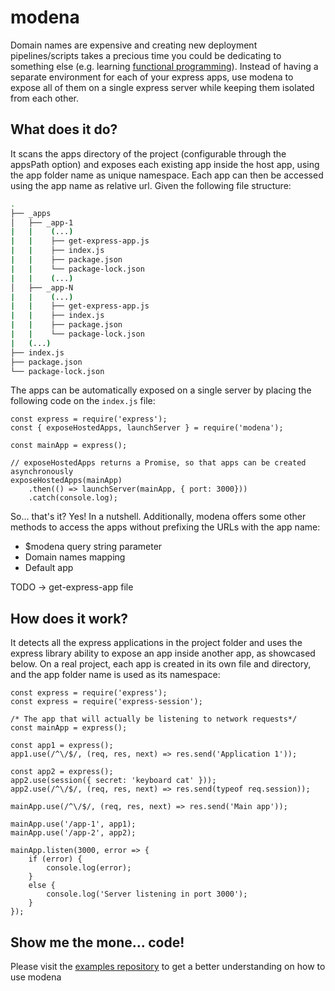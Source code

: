 # modena

Domain names are expensive and creating new deployment pipelines/scripts takes a precious time you could be dedicating to something else (e.g. learning [functional programming](https://drboolean.gitbooks.io/mostly-adequate-guide-old/content/)). Instead of having a separate environment for each of your express apps, use modena to expose all of them on a single express server while keeping them isolated from each other.

## What does it do?

It scans the apps directory of the project (configurable through the appsPath option) and exposes each existing app inside the host app, using the app folder name as unique namespace. Each app can then be accessed using the app name as relative url. Given the following file structure:

```bash
.
├── _apps
│   ├── _app-1
|   |    (...)
|   |    ├── get-express-app.js
|   |    ├── index.js
|   |    ├── package.json
|   |    └── package-lock.json
|   |    (...)
│   ├── _app-N
|   |    (...)
|   |    ├── get-express-app.js
|   |    ├── index.js
|   |    ├── package.json
|   |    └── package-lock.json
|   (...)
├── index.js
├── package.json
└── package-lock.json
```

The apps can be automatically exposed on a single server by placing the following code on the `index.js` file:

```
const express = require('express');
const { exposeHostedApps, launchServer } = require('modena');

const mainApp = express();

// exposeHostedApps returns a Promise, so that apps can be created asynchronously
exposeHostedApps(mainApp)
    .then(() => launchServer(mainApp, { port: 3000}))
    .catch(console.log);
```

So... that's it? Yes! In a nutshell. Additionally, modena offers some other methods to access the apps without prefixing the URLs with the app name:

-   \$modena query string parameter
-   Domain names mapping
-   Default app

TODO -> get-express-app file

## How does it work?

It detects all the express applications in the project folder and uses the express library ability to expose an app inside another app, as showcased below. On a real project, each app is created in its own file and directory, and the app folder name is used as its namespace:

```
const express = require('express');
const express = require('express-session');

/* The app that will actually be listening to network requests*/
const mainApp = express();

const app1 = express();
app1.use(/^\/$/, (req, res, next) => res.send('Application 1'));

const app2 = express();
app2.use(session({ secret: 'keyboard cat' }));
app2.use(/^\/$/, (req, res, next) => res.send(typeof req.session));

mainApp.use(/^\/$/, (req, res, next) => res.send('Main app'));

mainApp.use('/app-1', app1);
mainApp.use('/app-2', app2);

mainApp.listen(3000, error => {
    if (error) {
        console.log(error);
    }
    else {
        console.log('Server listening in port 3000');
    }
});
```

## Show me the mone... code!

Please visit the [examples repository](https://github.com/L3bowski/modena-v2-examples) to get a better understanding on how to use modena
